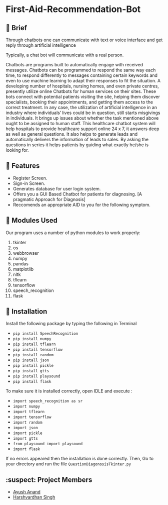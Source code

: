 # First-Aid-Recommendation-Bot



## :page_with_curl: Brief
Through chatbots one can communicate with text or voice interface and get reply through artificial intelligence

Typically, a chat bot will communicate with a real person. 


Chatbots are programs built to automatically engage with received messages. Chatbots can be programmed to respond the same way each time, to respond differently to messages containing certain keywords and even to use machine learning to adapt their responses to fit the situation. 
A developing number of hospitals, nursing homes, and even private centres, presently utilize online Chatbots for human services on their sites. These bots connect with potential patients visiting the site, helping them discover specialists, booking their appointments, and getting them access to the correct treatment. 
In any case, the utilization of artificial intelligence in an industry where individuals’ lives could be in question, still starts misgivings in individuals. It brings up issues about whether the task mentioned above ought to be assigned to human staff. This healthcare chatbot system will help hospitals to provide healthcare support online 24 x 7, it answers deep as well as general questions. It also helps to generate leads and automatically delivers the information of leads to sales. By asking the questions in series it helps patients by guiding what exactly he/she is looking for. 

## :card_index: Features
- Register Screen.
- Sign-in Screen.
- Generates database for user login system.
- Offers you a GUI Based Chatbot for patients for diagnosing. [A pragmatic Approach for Diagnosis]
- Reccomends an appropriate AID to you for the following symptom.

## :scroll: Modules Used
Our	program	uses	a	number	of	python	modules	to	work	properly:

1. tkinter 
1. os
1. webbrowser
1. numpy
1. pandas
1. matplotlib
2. nltk
3. tflearn
4. tensorflow
5. speech_recognition
6. flask

## :white_square_button: Installation 
Install the following package by typing the following in Terminal

- `pip install SpeechRecognition`
- `pip install numpy`
- `pip install tflearn`
- `pip install tensorflow`
- `pip install random`
- `pip install json`
- `pip install pickle`
- `pip install gtts`
- `pip install playsound`
- `pip install flask`

To make sure it is installed correctly, open IDLE and execute :

- `import speech_recognition as sr`
- `import numpy`
- `import tflearn`
- `import tensorflow`
- `import random`
- `import json`
- `import pickle`
- `import gtts`
- `from playsound import playsound`
- `import flask`

If no errors appeared then the installation is done correctly.
Then, Go to your directory and run the file `QuestionDiagonosisTkinter.py`


## :suspect: Project Members

- [Ayush Anand](https://github.com/Ayushsunny)
- [Harshvardhan Singh](https://github.com/lawful02)
